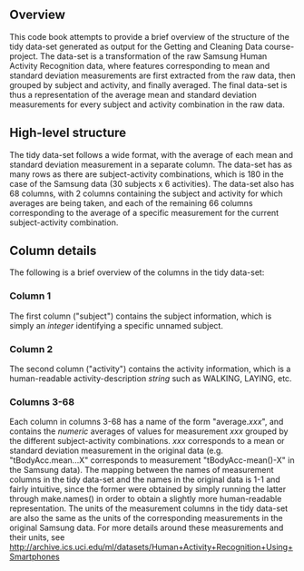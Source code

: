 ## Overview

This code book attempts to provide a brief overview of the structure of the tidy data-set generated as output for the Getting and Cleaning Data course-project. The data-set is a transformation of the raw Samsung Human Activity Recognition data, where features corresponding to mean and standard deviation measurements are first extracted from the raw data, then grouped by subject and activity, and finally averaged. The final data-set is thus a representation of the average mean and standard deviation measurements for every subject and activity combination in the raw data.

## High-level structure

The tidy data-set follows a wide format, with the average of each mean and standard deviation measurement in a separate column. The data-set has as many rows as there are subject-activity combinations, which is 180 in the case of the Samsung data (30 subjects x 6 activities). The data-set also has 68 columns, with 2 columns containing the subject and activity for which averages are being taken, and each of the remaining 66 columns corresponding to the average of a specific measurement for the current subject-activity combination.

## Column details

The following is a brief overview of the columns in the tidy data-set:

### Column 1
The first column ("subject") contains the subject information, which is simply an *integer* identifying a specific unnamed subject.

### Column 2
The second column ("activity") contains the activity information, which is a human-readable activity-description *string* such as WALKING, LAYING, etc.

### Columns 3-68
Each column in columns 3-68 has a name of the form "average.*xxx*", and contains the *numeric* averages of values for measurement *xxx* grouped by the different subject-activity combinations. *xxx* corresponds to a mean or standard deviation measurement in the original data (e.g. "tBodyAcc.mean...X" corresponds to measurement "tBodyAcc-mean()-X" in the Samsung data). The mapping between the names of measurement columns in the tidy data-set and the names in the original data is 1-1 and fairly intuitive, since the former were obtained by simply running the latter through make.names() in order to obtain a slightly more human-readable representation.
The units of the measurement columns in the tidy data-set are also the same as the units of the corresponding measurements in the original Samsung data. For more details around these measurements and their units, see http://archive.ics.uci.edu/ml/datasets/Human+Activity+Recognition+Using+Smartphones